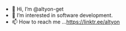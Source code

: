 - 👋 Hi, I’m @altyon-get
- 👀 I’m interested in software development.
- 📫 How to reach me ...https://linktr.ee/altyon

<!---
altyon-get/altyon-get is a ✨ special ✨ repository because its `README.md` (this file) appears on your GitHub profile.
You can click the Preview link to take a look at your changes.
--->
